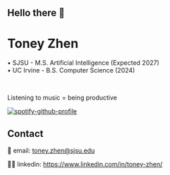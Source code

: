 ## Hello there 👋

# Toney Zhen

• SJSU - M.S. Artificial Intelligence (Expected 2027)\
• UC Irvine - B.S. Computer Science (2024)
<!---
there really is no better way to create additional newlines in markdown other than <br>
-->
<br>

Listening to music = being productive

[![spotify-github-profile](https://spotify-github-profile.kittinanx.com/api/view?uid=tzhen02&cover_image=true&theme=default&show_offline=true&background_color=121212&interchange=true&profanity=false&bar_color=53b14f&bar_color_cover=false)](https://github.com/kittinan/spotify-github-profile)

## Contact

📧 email: toney.zhen@sjsu.edu

🧑‍💼 linkedin: https://www.linkedin.com/in/toney-zhen/

